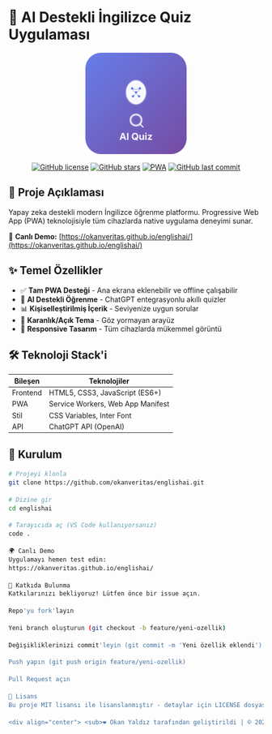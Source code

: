 # 🚀 AI Destekli İngilizce Quiz Uygulaması

<div align="center">
  <img src="ai-logo.svg" width="200" alt="AI Quiz Logo">
  
  [![GitHub license](https://img.shields.io/github/license/okanveritas/englishai?style=flat-square)](https://github.com/okanveritas/englishai/blob/main/LICENSE)
  [![GitHub stars](https://img.shields.io/github/stars/okanveritas/englishai?style=flat-square)](https://github.com/okanveritas/englishai/stargazers)
  [![PWA](https://img.shields.io/badge/PWA-Optimized-brightgreen?style=flat-square)](https://developer.mozilla.org/en-US/docs/Web/Progressive_web_apps)
  [![GitHub last commit](https://img.shields.io/github/last-commit/okanveritas/englishai?style=flat-square)](https://github.com/okanveritas/englishai/commits/main)
</div>

## 📝 Proje Açıklaması
Yapay zeka destekli modern İngilizce öğrenme platformu. Progressive Web App (PWA) teknolojisiyle tüm cihazlarda native uygulama deneyimi sunar.

🔗 **Canlı Demo:** [https://okanveritas.github.io/englishai/](https://okanveritas.github.io/englishai/)

## ✨ Temel Özellikler
- ✅ **Tam PWA Desteği** - Ana ekrana eklenebilir ve offline çalışabilir
- 🧠 **AI Destekli Öğrenme** - ChatGPT entegrasyonlu akıllı quizler
- 📊 **Kişiselleştirilmiş İçerik** - Seviyenize uygun sorular
- 🌙 **Karanlık/Açık Tema** - Göz yormayan arayüz
- 📱 **Responsive Tasarım** - Tüm cihazlarda mükemmel görüntü

## 🛠 Teknoloji Stack'i
| Bileşen       | Teknolojiler                          |
|---------------|---------------------------------------|
| Frontend      | HTML5, CSS3, JavaScript (ES6+)       |
| PWA           | Service Workers, Web App Manifest     |
| Stil          | CSS Variables, Inter Font            |
| API           | ChatGPT API (OpenAI)                 |

## 🚀 Kurulum
```bash
# Projeyi klonla
git clone https://github.com/okanveritas/englishai.git

# Dizine gir
cd englishai

# Tarayıcıda aç (VS Code kullanıyorsanız)
code .

🌍 Canlı Demo
Uygulamayı hemen test edin:
https://okanveritas.github.io/englishai/

🤝 Katkıda Bulunma
Katkılarınızı bekliyoruz! Lütfen önce bir issue açın.

Repo'yu fork'layın

Yeni branch oluşturun (git checkout -b feature/yeni-ozellik)

Değişikliklerinizi commit'leyin (git commit -m 'Yeni özellik eklendi')

Push yapın (git push origin feature/yeni-ozellik)

Pull Request açın

📜 Lisans
Bu proje MIT lisansı ile lisanslanmıştır - detaylar için LICENSE dosyasına bakınız.

<div align="center"> <sub>❤️ Okan Yaldız tarafından geliştirildi | © 2025</sub> </div> ```
